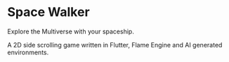 # Space Walker

Explore the Multiverse with your spaceship.

A 2D side scrolling game written in Flutter, Flame Engine and AI generated environments.
